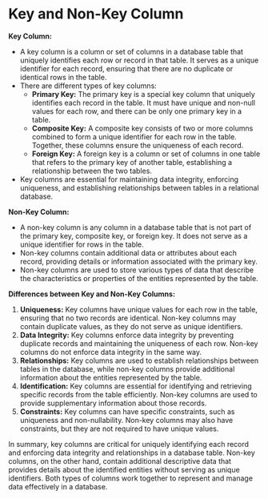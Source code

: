 # Key and Non-Key Column

**Key Column:**

- A key column is a column or set of columns in a database table that uniquely identifies each row or record in that table. It serves as a unique identifier for each record, ensuring that there are no duplicate or identical rows in the table.
- There are different types of key columns:
    - **Primary Key:** The primary key is a special key column that uniquely identifies each record in the table. It must have unique and non-null values for each row, and there can be only one primary key in a table.
    - **Composite Key:** A composite key consists of two or more columns combined to form a unique identifier for each row in the table. Together, these columns ensure the uniqueness of each record.
    - **Foreign Key:** A foreign key is a column or set of columns in one table that refers to the primary key of another table, establishing a relationship between the two tables.
- Key columns are essential for maintaining data integrity, enforcing uniqueness, and establishing relationships between tables in a relational database.

**Non-Key Column:**

- A non-key column is any column in a database table that is not part of the primary key, composite key, or foreign key. It does not serve as a unique identifier for rows in the table.
- Non-key columns contain additional data or attributes about each record, providing details or information associated with the primary key.
- Non-key columns are used to store various types of data that describe the characteristics or properties of the entities represented by the table.

**Differences between Key and Non-Key Columns:**

1. **Uniqueness:** Key columns have unique values for each row in the table, ensuring that no two records are identical. Non-key columns may contain duplicate values, as they do not serve as unique identifiers.
2. **Data Integrity:** Key columns enforce data integrity by preventing duplicate records and maintaining the uniqueness of each row. Non-key columns do not enforce data integrity in the same way.
3. **Relationships:** Key columns are used to establish relationships between tables in the database, while non-key columns provide additional information about the entities represented by the table.
4. **Identification:** Key columns are essential for identifying and retrieving specific records from the table efficiently. Non-key columns are used to provide supplementary information about those records.
5. **Constraints:** Key columns can have specific constraints, such as uniqueness and non-nullability. Non-key columns may also have constraints, but they are not required to have unique values.

In summary, key columns are critical for uniquely identifying each record and enforcing data integrity and relationships in a database table. Non-key columns, on the other hand, contain additional descriptive data that provides details about the identified entities without serving as unique identifiers. Both types of columns work together to represent and manage data effectively in a database.